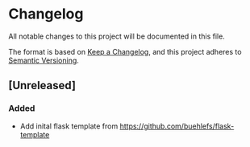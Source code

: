 # Changelog
All notable changes to this project will be documented in this file.

The format is based on [Keep a Changelog](https://keepachangelog.com/en/1.0.0/),
and this project adheres to [Semantic Versioning](https://semver.org/spec/v2.0.0.html).

## [Unreleased]

### Added
- Add inital flask template from <https://github.com/buehlefs/flask-template>

<!--[Unreleased]: https://github.com/olivierlacan/keep-a-changelog/compare/v0.0.1...HEAD-->
<!--[0.0.1]: https://github.com/olivierlacan/keep-a-changelog/releases/tag/v0.0.1-->
